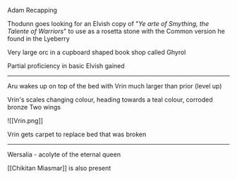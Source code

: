 Adam Recapping

Thodunn goes looking for an Elvish copy of "*Ye arte of Smything, the Talente of Warriors*" to use as a rosetta stone with the Common version he found in the Lyeberry

Very large orc in a cupboard shaped book shop called Ghyrol

Partial proficiency in basic Elvish gained

<hr>

Aru wakes up on top of the bed with Vrin much larger than prior (level up)

Vrin's scales changing colour, heading towards a teal colour, corroded bronze
Two wings

![[Vrin.png]]

Vrin gets carpet to replace bed that was broken

<hr>

Wersalia - acolyte of the eternal queen

[[Chikitan Miasmar]] is also present



